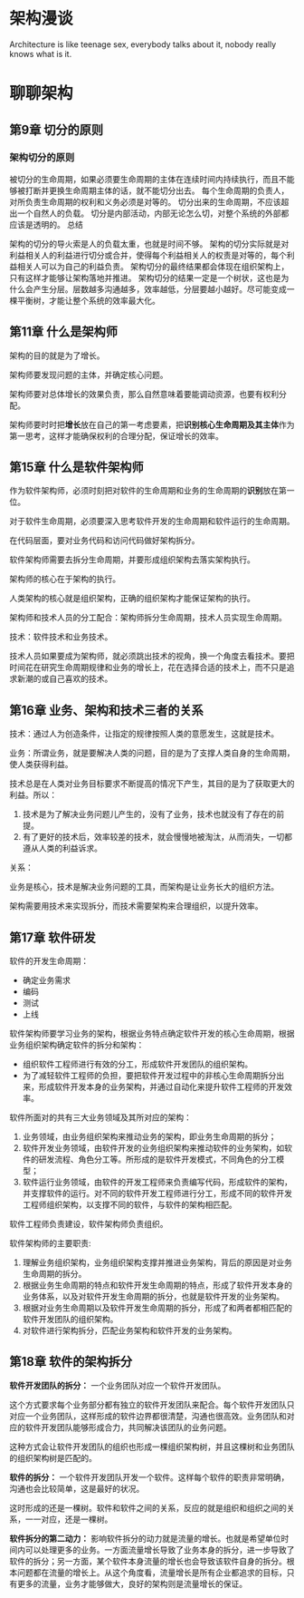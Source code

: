 # 架构漫谈

Architecture is like teenage sex, everybody talks about it, nobody really knows what is it.
# 聊聊架构

## 第9章 切分的原则

### 架构切分的原则

被切分的生命周期，如果必须要生命周期的主体在连续时间内持续执行，而且不能够被打断并更换生命周期主体的话，就不能切分出去。
每个生命周期的负责人，对所负责生命周期的权利和义务必须是对等的。
切分出来的生命周期，不应该超出一个自然人的负载。
切分是内部活动，内部无论怎么切，对整个系统的外部都应该是透明的。
总结

架构的切分的导火索是人的负载太重，也就是时间不够。
架构的切分实际就是对利益相关人的利益进行切分或合并，使得每个利益相关人的权责是对等的，每个利益相关人可以为自己的利益负责。
架构切分的最终结果都会体现在组织架构上，只有这样才能够让架构落地并推进。
架构切分的结果一定是一个树状，这也是为什么会产生分层。层数越多沟通越多，效率越低，分层要越小越好。尽可能变成一棵平衡树，才能让整个系统的效率最大化。
## 第11章 什么是架构师

架构的目的就是为了增长。

架构师要发现问题的主体，并确定核心问题。

架构师要对总体增长的效果负责，那么自然意味着要能调动资源，也要有权利分配。

架构师要时时把**增长**放在自己的第一考虑要素，把**识别核心生命周期及其主体**作为第一思考，这样才能确保权利的合理分配，保证增长的效率。

## 第15章 什么是软件架构师

作为软件架构师，必须时刻把对软件的生命周期和业务的生命周期的**识别**放在第一位。

对于软件生命周期，必须要深入思考软件开发的生命周期和软件运行的生命周期。

在代码层面，要对业务代码和访问代码做好架构拆分。

软件架构师需要去拆分生命周期，并要形成组织架构去落实架构执行。

架构师的核心在于架构的执行。

人类架构的核心就是组织架构，正确的组织架构才能保证架构的执行。

架构师和技术人员的分工配合：架构师拆分生命周期，技术人员实现生命周期。

技术：软件技术和业务技术。

技术人员如果要成为架构师，就必须跳出技术的视角，换一个角度去看技术。要把时间花在研究生命周期规律和业务的增长上，花在选择合适的技术上，而不只是追求新潮的或自己喜欢的技术。

## 第16章 业务、架构和技术三者的关系

技术：通过人为创造条件，让指定的规律按照人类的意愿发生，这就是技术。

业务：所谓业务，就是要解决人类的问题，目的是为了支撑人类自身的生命周期，使人类获得利益。

技术总是在人类对业务目标要求不断提高的情况下产生，其目的是为了获取更大的利益。所以：

1. 技术是为了解决业务问题儿产生的，没有了业务，技术也就没有了存在的前提。
2. 有了更好的技术后，效率较差的技术，就会慢慢地被淘汰，从而消失，一切都遵从人类的利益诉求。

关系：

业务是核心，技术是解决业务问题的工具，而架构是让业务长大的组织方法。

架构需要用技术来实现拆分，而技术需要架构来合理组织，以提升效率。

## 第17章 软件研发

软件的开发生命周期：
- 确定业务需求
- 编码
- 测试
- 上线

软件架构师要学习业务的架构，根据业务特点确定软件开发的核心生命周期，根据业务组织架构确定软件的拆分和架构：

- 组织软件工程师进行有效的分工，形成软件开发团队的组织架构。
- 为了减轻软件工程师的负担，要把软件开发过程中的非核心生命周期拆分出来，形成软件开发本身的业务架构，并通过自动化来提升软件工程师的开发效率。

软件所面对的共有三大业务领域及其所对应的架构：
1. 业务领域，由业务组织架构来推动业务的架构，即业务生命周期的拆分；
2. 软件开发业务领域，由软件开发的业务组织架构来推动软件的业务架构，如软件的研发流程、角色分工等。所形成的是软件开发模式，不同角色的分工模型；
3. 软件运行业务领域，由软件的开发工程师来负责编写代码，形成软件的架构，并支撑软件的运行。对不同的软件开发工程师进行分工，形成不同的软件开发工程师组织架构，以支撑不同的软件，与软件的架构相匹配。

软件工程师负责建设，软件架构师负责组织。

软件架构师的主要职责:
1. 理解业务组织架构，业务组织架构支撑并推进业务架构，背后的原因是对业务生命周期的拆分。
2. 根据业务生命周期的特点和软件开发生命周期的特点，形成了软件开发本身的业务体系，以及对软件开发生命周期的拆分，也就是软件开发的业务架构。
3. 根据对业务生命周期以及软件开发生命周期的拆分，形成了和两者都相匹配的软件开发团队的组织架构。
4. 对软件进行架构拆分，匹配业务架构和软件开发的业务架构。

## 第18章 软件的架构拆分

**软件开发团队的拆分：**
一个业务团队对应一个软件开发团队。

这个方式要求每个业务部分都有独立的软件开发团队来配合。每个软件开发团队只对应一个业务团队，这样形成的软件边界都很清楚，沟通也很高效。业务团队和对应的软件开发团队能够形成合力，共同解决该团队的业务问题。

这种方式会让软件开发团队的组织也形成一棵组织架构树，并且这棵树和业务团队的组织架构树是匹配的。

**软件的拆分：**
一个软件开发团队开发一个软件。这样每个软件的职责非常明确，沟通也会比较简单，这是最好的状况。

这时形成的还是一棵树。软件和软件之间的关系，反应的就是组织和组织之间的关系，一一对应，还是一棵树。

**软件拆分的第二动力：**
影响软件拆分的动力就是流量的增长。也就是希望单位时间内可以处理更多的业务。一方面流量增长导致了业务本身的拆分，进一步导致了软件的拆分；另一方面，某个软件本身流量的增长也会导致该软件自身的拆分。根本问题都在流量的增长上。从这个角度看，流量增长是所有企业都追求的目标，只有更多的流量，业务才能够做大，良好的架构则是流量增长的保证。


